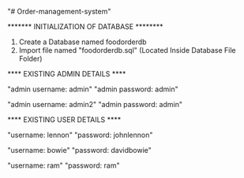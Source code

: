 "# Order-management-system" 

******* INITIALIZATION OF DATABASE ********

1. Create a Database named foodorderdb
2. Import file named "foodorderdb.sql" (Located Inside Database File Folder)

**** EXISTING ADMIN DETAILS ****

"admin username: admin"
"admin password: admin"
  
"admin username: admin2"
"admin password: admin"
  
  
 **** EXISTING USER DETAILS ****

"username: lennon"
"password: johnlennon"
  
"username: bowie"
"password: davidbowie"
  
"username: ram"
"password: ram"
